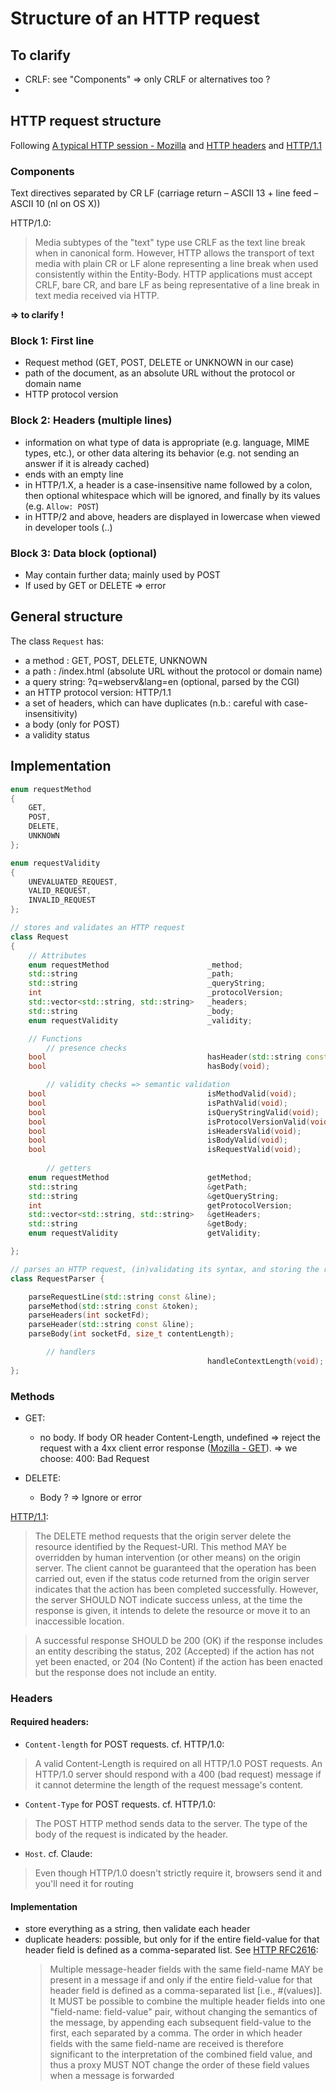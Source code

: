 # Structure of an HTTP request

## To clarify
- CRLF: see "Components" => only CRLF or alternatives too ?
- 

## HTTP request structure
Following [A typical HTTP session - Mozilla](https://developer.mozilla.org/en-US/docs/Web/HTTP/Guides/Session) and [HTTP headers](https://developer.mozilla.org/en-US/docs/Web/HTTP/Reference/Headers) and [HTTP/1.1](https://www.w3.org/Protocols/rfc2616/rfc2616-sec9.html#sec9.7)

### Components
Text directives separated by CR LF (carriage return – ASCII 13 + line feed – ASCII 10 (nl on OS X))

HTTP/1.0:
> Media subtypes of the "text" type use CRLF as the text line break when in canonical form. However, HTTP allows the transport of text media with plain CR or LF alone representing a line break when used consistently within the Entity-Body. HTTP applications must accept CRLF, bare CR, and bare LF as being representative of a line break in text media received via HTTP.

**=> to clarify !**

### Block 1: First line
- Request method (GET, POST, DELETE or UNKNOWN in our case)
- path of the document, as an absolute URL without the protocol or domain name
- HTTP protocol version

### Block 2: Headers (multiple lines)
- information on what type of data is appropriate (e.g. language, MIME types, etc.), or other data altering its behavior (e.g. not sending an answer if it is already cached)
- ends with an empty line
- in HTTP/1.X, a header is a case-insensitive name followed by a colon, then optional whitespace which will be ignored, and finally by its values (e.g. `Allow: POST`)
- in HTTP/2 and above, headers are displayed in lowercase when viewed in developer tools (..)

### Block 3: Data block (optional)
- May contain further data; mainly used by POST
- If used by GET or DELETE => error

## General structure
The class `Request` has:
- a method : GET, POST, DELETE, UNKNOWN
- a path : /index.html (absolute URL without the protocol or domain name)
- a query string: ?q=webserv&lang=en (optional, parsed by the CGI)
- an HTTP protocol version: HTTP/1.1
- a set of headers, which can have duplicates (n.b.: careful with case-insensitivity)
- a body (only for POST)
- a validity status

## Implementation
```cpp
enum requestMethod
{
    GET,
    POST,
    DELETE,
    UNKNOWN
};

enum requestValidity
{
	UNEVALUATED_REQUEST,
	VALID_REQUEST,
	INVALID_REQUEST
};

// stores and validates an HTTP request
class Request
{
	// Attributes
	enum requestMethod						_method; 
	std::string								_path;
	std::string								_queryString;
	int										_protocolVersion;
	std::vector<std::string, std::string>	_headers;
	std::string								_body;
	enum requestValidity					_validity;

	// Functions
		// presence checks
	bool									hasHeader(std::string const &); // whether a specific header is present
	bool									hasBody(void);

		// validity checks => semantic validation
	bool									isMethodValid(void);
	bool									isPathValid(void);
	bool									isQueryStringValid(void);
	bool									isProtocolVersionValid(void);
	bool									isHeadersValid(void);
	bool									isBodyValid(void);
	bool									isRequestValid(void);
	
		// getters
	enum requestMethod						getMethod; 
	std::string								&getPath;
	std::string								&getQueryString;
	int										getProtocolVersion;
	std::vector<std::string, std::string>	&getHeaders;
	std::string								&getBody;
	enum requestValidity					getValidity;

};

// parses an HTTP request, (in)validating its syntax, and storing the result in a Request object
class RequestParser {

	parseRequestLine(std::string const &line);
	parseMethod(std::string const &token);
	parseHeaders(int socketFd);
	parseHeader(std::string const &line);
	parseBody(int socketFd, size_t contentLength);

		// handlers
											handleContextLength(void); // advance by Content-Length bytes
};
```

### Methods
- GET:
	- no body. If body OR header Content-Length, undefined => reject the request with a 4xx client error response ([Mozilla - GET](https://developer.mozilla.org/en-US/docs/Glossary/Cacheable)). => we choose: 400: Bad Request

- DELETE:
	- Body ? => Ignore or error

[HTTP/1.1](https://www.w3.org/Protocols/rfc2616/rfc2616-sec9.html#sec9.7):
> The DELETE method requests that the origin server delete the resource identified by the Request-URI. This method MAY be overridden by human intervention (or other means) on the origin server. The client cannot be guaranteed that the operation has been carried out, even if the status code returned from the origin server indicates that the action has been completed successfully. However, the server SHOULD NOT indicate success unless, at the time the response is given, it intends to delete the resource or move it to an inaccessible location.

> A successful response SHOULD be 200 (OK) if the response includes an entity describing the status, 202 (Accepted) if the action has not yet been enacted, or 204 (No Content) if the action has been enacted but the response does not include an entity.

### Headers
#### Required headers:
- `Content-length` for POST requests. cf. HTTP/1.0:
> A valid Content-Length is required on all HTTP/1.0 POST requests. An HTTP/1.0 server should respond with a 400 (bad request) message if it cannot determine the length of the request message's content.<br>
- `Content-Type` for POST requests. cf. HTTP/1.0:
> The POST HTTP method sends data to the server. The type of the body of the request is indicated by the  header.
- `Host`. cf. Claude:
> Even though HTTP/1.0 doesn't strictly require it, browsers send it and you'll need it for routing

#### Implementation
- store everything as a string, then validate each header
- duplicate headers: possible, but only for if the entire field-value for that header field is defined as a comma-separated list. See
[HTTP RFC2616](https://www.w3.org/Protocols/rfc2616/rfc2616-sec4.html#sec4.2):
	> Multiple message-header fields with the same field-name MAY be present in a message if and only if the entire field-value for that header field is defined as a comma-separated list [i.e., #(values)]. It MUST be possible to combine the multiple header fields into one "field-name: field-value" pair, without changing the semantics of the message, by appending each subsequent field-value to the first, each separated by a comma. The order in which header fields with the same field-name are received is therefore significant to the interpretation of the combined field value, and thus a proxy MUST NOT change the order of these field values when a message is forwarded
